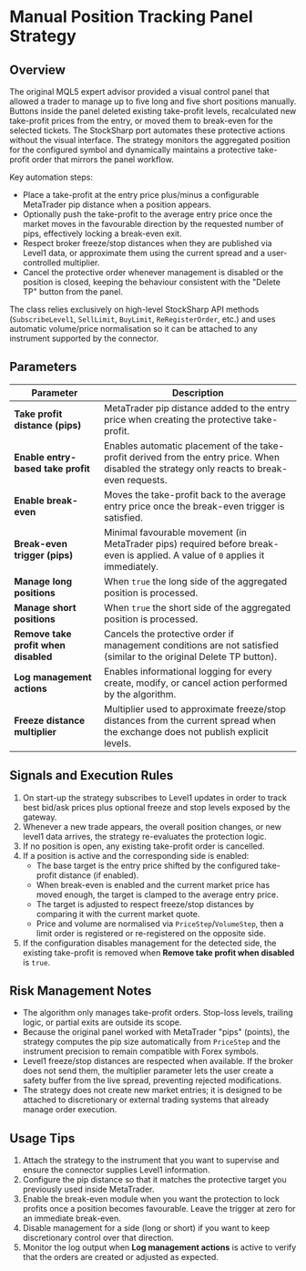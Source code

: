 # Manual Position Tracking Panel Strategy

## Overview

The original MQL5 expert advisor provided a visual control panel that allowed a trader to manage up to five long and five short positions manually. Buttons inside the panel deleted existing take-profit levels, recalculated new take-profit prices from the entry, or moved them to break-even for the selected tickets. The StockSharp port automates these protective actions without the visual interface. The strategy monitors the aggregated position for the configured symbol and dynamically maintains a protective take-profit order that mirrors the panel workflow.

Key automation steps:

- Place a take-profit at the entry price plus/minus a configurable MetaTrader pip distance when a position appears.
- Optionally push the take-profit to the average entry price once the market moves in the favourable direction by the requested number of pips, effectively locking a break-even exit.
- Respect broker freeze/stop distances when they are published via Level1 data, or approximate them using the current spread and a user-controlled multiplier.
- Cancel the protective order whenever management is disabled or the position is closed, keeping the behaviour consistent with the "Delete TP" button from the panel.

The class relies exclusively on high-level StockSharp API methods (`SubscribeLevel1`, `SellLimit`, `BuyLimit`, `ReRegisterOrder`, etc.) and uses automatic volume/price normalisation so it can be attached to any instrument supported by the connector.

## Parameters

| Parameter | Description |
|-----------|-------------|
| **Take profit distance (pips)** | MetaTrader pip distance added to the entry price when creating the protective take-profit. |
| **Enable entry-based take profit** | Enables automatic placement of the take-profit derived from the entry price. When disabled the strategy only reacts to break-even requests. |
| **Enable break-even** | Moves the take-profit back to the average entry price once the break-even trigger is satisfied. |
| **Break-even trigger (pips)** | Minimal favourable movement (in MetaTrader pips) required before break-even is applied. A value of `0` applies it immediately. |
| **Manage long positions** | When `true` the long side of the aggregated position is processed. |
| **Manage short positions** | When `true` the short side of the aggregated position is processed. |
| **Remove take profit when disabled** | Cancels the protective order if management conditions are not satisfied (similar to the original Delete TP button). |
| **Log management actions** | Enables informational logging for every create, modify, or cancel action performed by the algorithm. |
| **Freeze distance multiplier** | Multiplier used to approximate freeze/stop distances from the current spread when the exchange does not publish explicit levels. |

## Signals and Execution Rules

1. On start-up the strategy subscribes to Level1 updates in order to track best bid/ask prices plus optional freeze and stop levels exposed by the gateway.
2. Whenever a new trade appears, the overall position changes, or new level1 data arrives, the strategy re-evaluates the protection logic.
3. If no position is open, any existing take-profit order is cancelled.
4. If a position is active and the corresponding side is enabled:
   - The base target is the entry price shifted by the configured take-profit distance (if enabled).
   - When break-even is enabled and the current market price has moved enough, the target is clamped to the average entry price.
   - The target is adjusted to respect freeze/stop distances by comparing it with the current market quote.
   - Price and volume are normalised via `PriceStep`/`VolumeStep`, then a limit order is registered or re-registered on the opposite side.
5. If the configuration disables management for the detected side, the existing take-profit is removed when **Remove take profit when disabled** is `true`.

## Risk Management Notes

- The algorithm only manages take-profit orders. Stop-loss levels, trailing logic, or partial exits are outside its scope.
- Because the original panel worked with MetaTrader "pips" (points), the strategy computes the pip size automatically from `PriceStep` and the instrument precision to remain compatible with Forex symbols.
- Level1 freeze/stop distances are respected when available. If the broker does not send them, the multiplier parameter lets the user create a safety buffer from the live spread, preventing rejected modifications.
- The strategy does not create new market entries; it is designed to be attached to discretionary or external trading systems that already manage order execution.

## Usage Tips

1. Attach the strategy to the instrument that you want to supervise and ensure the connector supplies Level1 information.
2. Configure the pip distance so that it matches the protective target you previously used inside MetaTrader.
3. Enable the break-even module when you want the protection to lock profits once a position becomes favourable. Leave the trigger at zero for an immediate break-even.
4. Disable management for a side (long or short) if you want to keep discretionary control over that direction.
5. Monitor the log output when **Log management actions** is active to verify that the orders are created or adjusted as expected.

